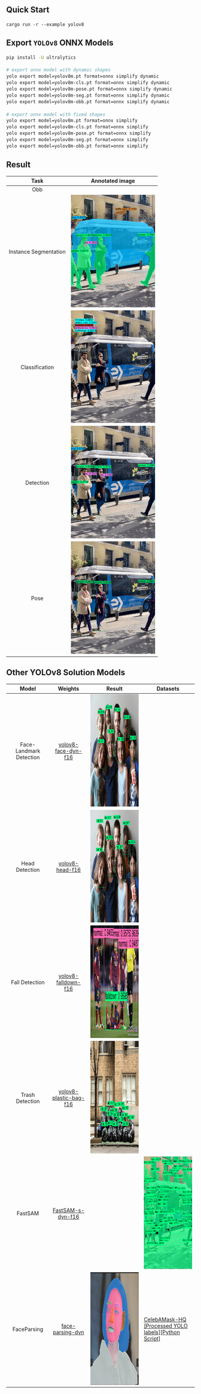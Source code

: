 ## Quick Start

```shell
cargo run -r --example yolov8
```

## Export `YOLOv8` ONNX Models

```bash
pip install -U ultralytics

# export onnx model with dynamic shapes
yolo export model=yolov8m.pt format=onnx simplify dynamic
yolo export model=yolov8m-cls.pt format=onnx simplify dynamic
yolo export model=yolov8m-pose.pt format=onnx simplify dynamic
yolo export model=yolov8m-seg.pt format=onnx simplify dynamic
yolo export model=yolov8m-obb.pt format=onnx simplify dynamic

# export onnx model with fixed shapes
yolo export model=yolov8m.pt format=onnx simplify
yolo export model=yolov8m-cls.pt format=onnx simplify
yolo export model=yolov8m-pose.pt format=onnx simplify
yolo export model=yolov8m-seg.pt format=onnx simplify
yolo export model=yolov8m-obb.pt format=onnx simplify
```

## Result

|         Task         | Annotated image                                             |
| :-------------------: | ----------------------------------------------------------- |
|          Obb          |                                                             |
| Instance Segmentation | <img src='examples/yolov8/demos/seg.png' height="300px">  |
|    Classification    | <img src='examples/yolov8/demos/cls.png' height="300px">  |
|       Detection       | <img src='examples/yolov8/demos/det.png' height="300px">  |
|         Pose         | <img src='examples/yolov8/demos/pose.png' height="300px"> |

## Other YOLOv8 Solution Models

|          Model          |    Weights                | Result              | Datasets                                                                                                                                                                                                                                                                                                                  |
| :---------------------: | :--------------------------: | :-------------------------------: | ------ |
| Face-Landmark Detection |                                                      [yolov8-face-dyn-f16](https://github.com/jamjamjon/assets/releases/download/v0.0.1/yolov8-face-dyn-f16.onnx)                                      | <img src='examples/yolov8/demos/face.png' height="300px">  |                                                                                                                                                                                                                                                                                                                           |
|     Head Detection     |                                                          [yolov8-head-f16](https://github.com/jamjamjon/assets/releases/download/v0.0.1/yolov8-head-f16.onnx)                                                          | <img src='examples/yolov8/demos/head.png' height="300px"> |                                                                                                                                                                                                                                                                                                                           |
|     Fall Detection     |                                                      [yolov8-falldown-f16](https://github.com/jamjamjon/assets/releases/download/v0.0.1/yolov8-falldown-f16.onnx)                                                      |<img src='examples/yolov8/demos/falldown.png' height="300px"> |                                                                                                                                                                                                                                                                                                                           |
|     Trash Detection     |                                                   [yolov8-plastic-bag-f16](https://github.com/jamjamjon/assets/releases/download/v0.0.1/yolov8-plastic-bag-f16.onnx)                                                   |  <img src='examples/yolov8/demos/trash.png' height="300px">  |                                                                                                                                                                                                                                                                                                                           |
|         FastSAM         |                                                        [FastSAM-s-dyn-f16](https://github.com/jamjamjon/assets/releases/download/v0.0.1/FastSAM-s-dyn-f16.onnx)                                                        |                                                                                |         <img src='examples/yolov8/demos/fastsam.png' height="300px">                        |
|       FaceParsing       | [face-parsing-dyn](https://github.com/jamjamjon/assets/releases/download/v0.0.1/face-parsing-dyn.onnx) |        <img src='examples/yolov8/demos/face-parsing.png' height="300px">                                                                        | [CelebAMask-HQ](https://github.com/switchablenorms/CelebAMask-HQ/tree/master/face_parsing)<br />[[Processed YOLO labels]](https://github.com/jamjamjon/assets/releases/download/v0.0.1/CelebAMask-HQ-YOLO-Labels.zip)[[Python Script]](https://github.com/jamjamjon/assets/releases/download/v0.0.1/CelebAMask-HQ-YOLO-Labels.zip) |
